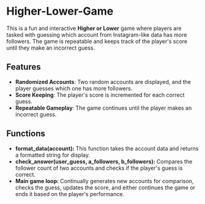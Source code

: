 # Higher-Lower-Game
This is a fun and interactive **Higher or Lower** game where players are tasked with guessing which account from Instagram-like data has more followers. The game is repeatable and keeps track of the player's score until they make an incorrect guess.

## Features

- **Randomized Accounts**: Two random accounts are displayed, and the player guesses which one has more followers.
- **Score Keeping**: The player's score is incremented for each correct guess.
- **Repeatable Gameplay**: The game continues until the player makes an incorrect guess.

## Functions
* **format_data(account):** This function takes the account data and returns a formatted string for display.
* **check_answer(user_guess, a_followers, b_followers):** Compares the follower count of two accounts and checks if the player's guess is correct.
* **Main game loop:** Continually generates new accounts for comparison, checks the guess, updates the score, and either continues the game or ends it based on the player's performance.
